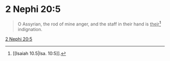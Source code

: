 # 2 Nephi 20:5

> O Assyrian, the rod of mine anger, and the staff in their hand is <u>their</u>[^a] indignation.

[2 Nephi 20:5](https://www.churchofjesuschrist.org/study/scriptures/bofm/2-ne/20?lang=eng&id=p5#p5)


[^a]: [[Isaiah 10.5|Isa. 10:5]].  
